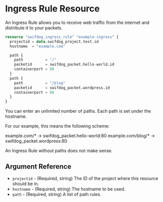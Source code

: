 # Ingress Rule Resource

An Ingress Rule allows you to receive web traffic from the internet and distribute it to your packets.

```terraform
resource "swifdog_ingress_rule" "example-ingress" {
  projectid = data.swifdog_project.test.id
  hostname  = "example.com"

  path {
    path          = "/"
    packetid      = swifdog_packet.hello-world.id
    containerport = 80
  }
  path {
    path          = "/blog"
    packetid      = swifdog_packet.wordpress.id
    containerport = 80
  }
}
```

You can enter an unlimited number of paths. Each path is set under the hostname.

For our example, this means the following scheme:

example.com/* -> swifdog_packet.hello-world:80
example.com/blog/* -> swifdog_packet.wordpress:80

An Ingress Rule without paths does not make sense.

## Argument Reference

- `projectid` - (Required, string) The ID of the project where this resource should be in.
- `hostname` - (Required, string) The hostname to be used.
- `path` - (Required, string) A list of path rules.
